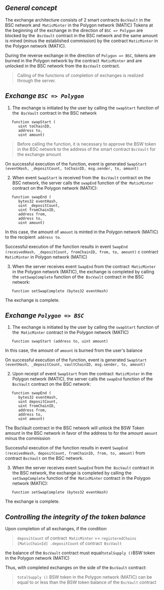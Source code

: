 ## ***General concept***
The exchange architecture consists of 2 smart contracts `BscVault` in the BSC network and` MaticMinter` in the Polygon network (MATIC)
Tokens at the beginning of the exchange in the direction of `BSC => Polygon` are blocked by the` BscVault` contract in the BSC network and the same amount is mined
(minus the established commission) by the contract `MaticMinter` in the Polygon network (MATIC).

During the reverse exchange in the direction of `Polygon => BSC`, tokens are burned in the Polygon network by the contract` MaticMinter`
and are unlocked in the BSC network from the `BscVault` contract.
> Calling of the functions of completion of exchanges is realized through the server.

## ***Exchange `BSC => Polygon`***
1. The exchange is initiated by the user by calling the `swapStart` function of the` BscVault` contract in the BSC network
```solidity
   function swapStart (
      uint toChainID,
      address to,
      uint amount)
```
> Before calling the function, it is necessary to approve the BSW token in the BSC network to the address of the smart contract `BscVault` for the exchange amount

On successful execution of the function, event is generated
`SwapStart (eventHash, _depositCount, toChainID, msg.sender, to, amount)`

2. When event `SwapStart` is received from the` BscVault` contract on the BSC network, the server calls the `swapEnd` function of the` MaticMinter` contract on the Polygon network (MATIC):
```solidity
   function swapEnd (
      bytes32 eventHash,
      uint _depositCount,
      uint fromChainID,
      address from,
      address to,
      uint amount)
   ```
   In this case, the amount of `amount` is minted in the Polygon network (MATIC) to the recipient` address to`.

Successful execution of the function results in
event `SwapEnd (receivedHash, _depositCount, fromChainID, from, to, amount)` c contract `MaticMinter` in Polygon network (MATIC)

3. When the server receives event `SwapEnd` from the contract` MaticMinter` in the Polygon network (MATIC),
   the exchange is completed by calling the `setSwapComplete` function of the` BscVault` contract in the BSC network:

```solidity
   function setSwapComplete (bytes32 eventHash)
```
   The exchange is complete.

## ***Exchange `Polygon => BSC`***
1. The exchange is initiated by the user by calling the `swapStart` function of the` MaticMinter` contract in the Polygon network (MATIC)
```solidity
   function swapStart (address to, uint amount)
```
   In this case, the amount of `amount` is burned from the user's balance

On successful execution of the function, event is generated
`SwapStart (eventHash, _depositCount, vaultChainID, msg.sender, to, amount)`

2. Upon receipt of event `SwapStart` from the contract` MaticMinter` in the Polygon network (MATIC),
   the server calls the `swapEnd` function of the` BscVault` contract on the BSC network:
```solidity
   function swapEnd (
      bytes32 eventHash,
      uint depositCount,
      uint fromChainID,
      address from,
      address to,
      uint amount)
```
   The BscVault contract in the BSC network will unlock the BSW Token amount in the BSC network in favor of the address to
   for the amount `amount` minus the commission

Successful execution of the function results in
event `SwapEnd (receivedHash, depositCount, fromChainID, from, to, amount)` from contract `BscVault` on the BSC network.

3. When the server receives event `SwapEnd` from the` BscVault` contract in the BSC network,
   the exchange is completed by calling the `setSwapComplete` function of the` MaticMinter` contract in the Polygon network (MATIC):
```solidity
   function setSwapComplete (bytes32 eventHash)
```
   The exchange is complete.

## ***Controlling the integrity of the token balance***

Upon completion of all exchanges, if the condition
> `depositCount` of contract` MaticMinter` == `registeredChains [MaticChainId] .depositCount` of contract` BscVault`

the balance of the `BscVault` contract must equal` totalSupply () `BSW token in the Polygon network (MATIC)

Thus, with completed exchanges on the side of the `BscVault` contract:
> `totalSupply ()` BSW token in the Polygon network (MATIC) can be equal to or less than the BSW token balance of the `BscVault` contract